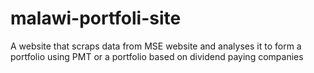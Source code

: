 # malawi-portfoli-site
A website that scraps data from MSE website and analyses it to form a portfolio using PMT or a portfolio based on dividend paying companies 
